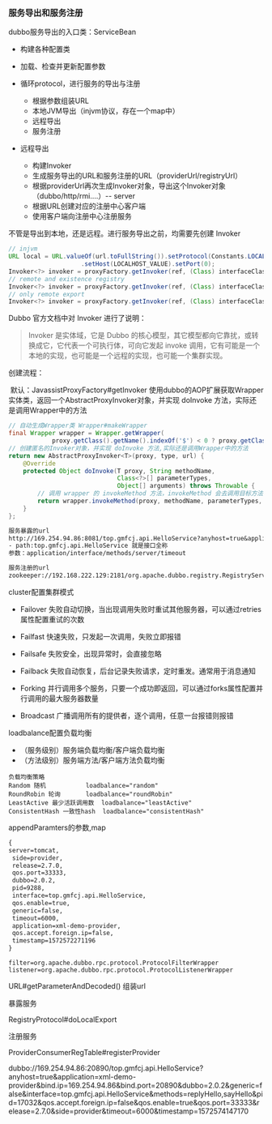 ### 服务导出和服务注册

dubbo服务导出的入口类：ServiceBean

+ 构建各种配置类

+ 加载、检查并更新配置参数
+ 循环protocol，进行服务的导出与注册
  + 根据参数组装URL
  + 本地JVM导出（injvm协议，存在一个map中）
  + 远程导出
  + 服务注册
+ 远程导出
  + 构建Invoker
  + 生成服务导出的URL和服务注册的URL（providerUrl/registryUrl）
  + 根据providerUrl再次生成Invoker对象，导出这个Invoker对象（dubbo/http/rmi....）-- server
  + 根据URL创建对应的注册中心客户端
  + 使用客户端向注册中心注册服务





不管是导出到本地，还是远程。进行服务导出之前，均需要先创建 Invoker

```java
// injvm
URL local = URL.valueOf(url.toFullString()).setProtocol(Constants.LOCAL_PROTOCOL)
                    .setHost(LOCALHOST_VALUE).setPort(0);
Invoker<?> invoker = proxyFactory.getInvoker(ref, (Class) interfaceClass, local);
// remote and existence registry
Invoker<?> invoker = proxyFactory.getInvoker(ref, (Class) interfaceClass, 						registryURL.addParameterAndEncoded(Constants.EXPORT_KEY, url.toFullString()));
// only remote export 
Invoker<?> invoker = proxyFactory.getInvoker(ref, (Class) interfaceClass, url);
```

Dubbo 官方文档中对 Invoker 进行了说明：

> Invoker 是实体域，它是 Dubbo 的核心模型，其它模型都向它靠扰，或转换成它，它代表一个可执行体，可向它发起 invoke 调用，它有可能是一个本地的实现，也可能是一个远程的实现，也可能一个集群实现。

创建流程：

​	默认：JavassistProxyFactory#getInvoker	使用dubbo的AOP扩展获取Wrapper实体类，返回一个AbstractProxyInvoker对象，并实现 doInvoke 方法，实际还是调用Wrapper中的方法

```java
// 自动生成Wrapper类 Wrapper#makeWrapper
final Wrapper wrapper = Wrapper.getWrapper(
    		proxy.getClass().getName().indexOf('$') < 0 ? proxy.getClass() : type);
// 创建匿名的Invoker对象，并实现 doInvoke 方法,实际还是调用Wrapper中的方法
return new AbstractProxyInvoker<T>(proxy, type, url) {
    @Override
    protected Object doInvoke(T proxy, String methodName,
                              Class<?>[] parameterTypes,
                              Object[] arguments) throws Throwable {
        // 调用 wrapper 的 invokeMethod 方法，invokeMethod 会去调用目标方法
        return wrapper.invokeMethod(proxy, methodName, parameterTypes, arguments);
    }
};
```



```tex
服务暴露的url
http://169.254.94.86:8081/top.gmfcj.api.HelloService?anyhost=true&application=xml-demo-provider&dubbo=2.0.2&generic=false&interface=top.gmfcj.api.HelloService&methods=replyHello,sayHello&pid=13724&release=2.7.0&server=tomcat&side=provider&timeout=6000&timestamp=1572485754694
- path:top.gmfcj.api.HelloService 就是接口全称
参数：application/interface/methods/server/timeout
```

```tex
服务注册的url
zookeeper://192.168.222.129:2181/org.apache.dubbo.registry.RegistryService?anyhost=true&application=consumer-demo&check=false&dubbo=2.0.2&generic=false&group=&interface=top.gmfcj.api.HelloService&methods=replyHello,sayHello&pid=6744&register.ip=169.254.94.86&release=2.7.0&remote.application=xml-demo-provider&remote.timestamp=1572486002905&side=consumer&timeout=6000&timestamp=1572486597947
```

cluster配置集群模式

+ Failover 失败自动切换，当出现调用失败时重试其他服务器，可以通过retries属性配置重试的次数
+ Failfast 快速失败，只发起一次调用，失败立即报错
+ Failsafe 失败安全，出现异常时，会直接忽略
+ Failback 失败自动恢复，后台记录失败请求，定时重发。通常用于消息通知

+ Forking 并行调用多个服务，只要一个成功即返回，可以通过forks属性配置并行调用的最大服务器数量
+ Broadcast 广播调用所有的提供者，逐个调用，任意一台报错则报错

loadbalance配置负载均衡

+ （服务级别）服务端负载均衡/客户端负载均衡
+ （方法级别）服务端方法/客户端方法负载均衡

```properties
负载均衡策略
Random 随机 			loadbalance="random"
RoundRobin 轮询		loadbalance="roundRobin"
LeastActive 最少活跃调用数  loadbalance="leastActive"
ConsistentHash 一致性hash	loadbalance="consistentHash"
```







appendParamters的参数,map

```tex
{
server=tomcat, 
 side=provider, 
 release=2.7.0, 
 qos.port=33333, 
 dubbo=2.0.2, 
 pid=9288, 
 interface=top.gmfcj.api.HelloService, 
 qos.enable=true, 
 generic=false, 
 timeout=6000, 
 application=xml-demo-provider, 
 qos.accept.foreign.ip=false, 
 timestamp=1572572271196
}
```





```properties
filter=org.apache.dubbo.rpc.protocol.ProtocolFilterWrapper
listener=org.apache.dubbo.rpc.protocol.ProtocolListenerWrapper
```



URL#getParameterAndDecoded() 组装url



暴露服务

RegistryProtocol#doLocalExport

注册服务

ProviderConsumerRegTable#registerProvider



dubbo://169.254.94.86:20890/top.gmfcj.api.HelloService?anyhost=true&application=xml-demo-provider&bind.ip=169.254.94.86&bind.port=20890&dubbo=2.0.2&generic=false&interface=top.gmfcj.api.HelloService&methods=replyHello,sayHello&pid=17032&qos.accept.foreign.ip=false&qos.enable=true&qos.port=33333&release=2.7.0&side=provider&timeout=6000&timestamp=1572574147170







